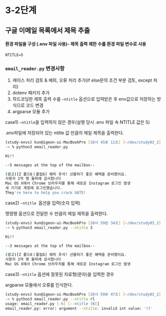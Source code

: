 # 3-2단계
## 구글 이메일 목록에서 제목 추출
#### 환경 파일을 구성 (.env 파일 사용)- 제목 출력 제한 수를 환경 파일 변수로 사용

```plaintext
NTITLE=5
```

### `email_reader.py` 변경사항

1. 케이스 처리 검토 & 예외, 오류 처리 추가(if else문의 조건 부분 검토, except 처리)
2. dotenv 패키지 추가
3. 하드코딩한 제목 출력 수를 `—ntitle` 옵션으로 입력받은 후 env값으로 저장하는 방식으로 코드 변경
4. argparse 모듈 추가

case1) `—ntitle`을 입력하지 않은 경우(실행 당시 .env 파일 속 NTITLE 값은 5)

.env파일에 저장되어 있는 ntitle 값 만큼의 메일 제목을 출력한다.

```zsh
(study-envs) kun@igeon-ui-MacBookPro [18시 45분 11초] [~/dev/study03_2]
-> % python3 email_reader.py

Hi!!

--5 messages at the top of the mailbox--

(광고)[Z 폴드6ㅣ플립6] 해피 추석! 선물하기 좋은 혜택을 준비했어요.
사용자 1억 명 돌파에 감사합니다
Mac OS X에서 Chrome 브라우저를 통해 새로운 Instagram 로그인 발생
새 기기로 계정에 로그인했습니다.
They're here to help you crack GATE!

```

case2) `—ntitle `옵션을 입력(숫자 입력)

명령행 옵션으로 전달한 수 만큼의 메일 제목을 출력한다.


```zsh
(study-envs) kun@igeon-ui-MacBookPro [20시 59분 34초] [~/dev/study03_2]
-> % python3 email_reader.py --ntitle 3

Hi!!

--3 messages at the top of the mailbox--

(광고)[Z 폴드6ㅣ플립6] 해피 추석! 선물하기 좋은 혜택을 준비했어요.
사용자 1억 명 돌파에 감사합니다
Mac OS X에서 Chrome 브라우저를 통해 새로운 Instagram 로그인 발생
```

case3) `—ntitle` 옵션에 잘못된 자료형(문자)을 입력한 경우

argparse 모듈에서 오류를 인식한다.
```zsh
(study-envs) kun@igeon-ui-MacBookPro [20시 59분 47초] [~/dev/study03_2]
-> % python3 email_reader.py --ntitle rl
usage: email_reader.py [-h] [--ntitle [N]]
email_reader.py: error: argument --ntitle: invalid int value: 'rl'
```